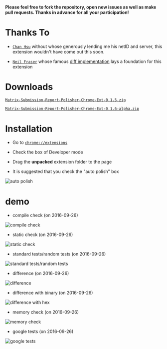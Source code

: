 #### Please feel free to fork the repository, open new issues as well as make pull requests. Thanks in advance for all your participation!

# Thanks To

- [``Chan Hsu``](https://github.com/chenxu2048) without whose generously lending me his netID and server, this extension wouldn't have come out this soon.

- [``Neil Fraser``](https://github.com/NeilFraser) whose famous [diff implementation](https://code.google.com/p/google-diff-match-patch/) lays a foundation for this extension

# Downloads

[``Matrix-Submission-Report-Polisher-Chrome-Ext-0.1.5.zip``](https://github.com/Mensu/Matrix-Submission-Report-Polisher-Chrome-Ext/archive/v0.1.5.zip)

[``Matrix-Submission-Report-Polisher-Chrome-Ext-0.1.6-alpha.zip``](https://github.com/Mensu/Matrix-Submission-Report-Polisher-Chrome-Ext/archive/v0.1.6-alpha.zip)

# Installation

- Go to [``chrome://extensions``](chrome://extensions)
- Check the box of Developer mode
- Drag the **unpacked** extension folder to the page

- It is suggested that you check the "auto polish" box

<img src="http://7xrahq.com1.z0.glb.clouddn.com/chrome-ext-installation-auto.png" alt="auto polish">

# demo

- compile check (on 2016-09-26)

<img src="http://7xrahq.com1.z0.glb.clouddn.com/matrix-submission-report-polisher-demo-compile-check.png" alt="compile check">

- static check (on 2016-09-26)

<img src="http://7xrahq.com1.z0.glb.clouddn.com/matrix-submission-report-polisher-demo-static-check.png" alt="static check">

- standard tests/random tests (on 2016-09-26)

<img src="http://7xrahq.com1.z0.glb.clouddn.com/matrix-submission-report-polisher-demo-tests.png" alt="standard tests/random tests">

- difference (on 2016-09-26)

<img src="http://7xrahq.com1.z0.glb.clouddn.com/matrix-submission-report-polisher-demo-diff-1.png" alt="difference">

- difference with binary (on 2016-09-26)

<img src="http://7xrahq.com1.z0.glb.clouddn.com/matrix-submission-report-polisher-demo-diff-2.png" alt="difference with hex">

- memory check (on 2016-09-26)

<img src="http://7xrahq.com1.z0.glb.clouddn.com/matrix-submission-report-polisher-demo-memory-check.png" alt="memory check">

- google tests (on 2016-09-26)

<img src="http://7xrahq.com1.z0.glb.clouddn.com/matrix-submission-report-polisher-demo-google-tests.png" alt="google tests">
